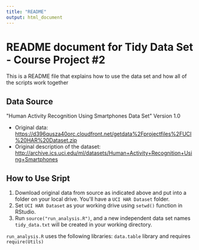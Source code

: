 ```yaml
---
title: "README"
output: html_document
---
```


README document for Tidy Data Set - Course Project #2
================================================

This is a README file that explains how to use the data set and how all of the scripts work together

Data Source
-------------
"Human Activity Recognition Using Smartphones Data Set" Version 1.0

* Original data: https://d396qusza40orc.cloudfront.net/getdata%2Fprojectfiles%2FUCI%20HAR%20Dataset.zip
* Original description of the dataset: http://archive.ics.uci.edu/ml/datasets/Human+Activity+Recognition+Using+Smartphones

How to Use Sript
-------------------

1. Download original data from source as indicated above and put into a folder on your local drive. You'll have a ```UCI HAR Dataset``` folder.
2. Set ```UCI HAR Dataset``` as your working drive using ```setwd()``` function in RStudio.
3. Run ```source("run_analysis.R")```, and a new independent data set names ```tidy_data.txt``` will be created in your working directory.


```run_analysis.R``` uses the following libraries: ```data.table``` library and requires ```require(Utils)```
